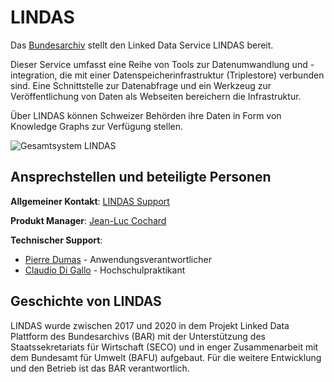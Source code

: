 # LINDAS

Das [Bundesarchiv](https://www.bar.admin.ch/bar/de/home.html) stellt den Linked Data Service LINDAS bereit. 
 
Dieser Service umfasst eine Reihe von Tools zur Datenumwandlung und -integration, die mit einer Datenspeicherinfrastruktur (Triplestore) verbunden sind. Eine Schnittstelle zur Datenabfrage und ein Werkzeug zur Veröffentlichung von Daten als Webseiten bereichern die Infrastruktur.

Über LINDAS können Schweizer Behörden ihre Daten in Form von Knowledge Graphs zur Verfügung stellen.

![Gesamtsystem LINDAS](/static-assets/img/architecture-DE.jpg)
## Ansprechstellen und beteiligte Personen

**Allgemeiner Kontakt**:
[LINDAS Support](mailto:support.lindas@bar.admin.ch)

**Produkt Manager**:
[Jean-Luc Cochard](mailto:Jean-luc.cochard@bar.admin.ch)

**Technischer Support**:
- [Pierre Dumas](mailto:pierre.dumas@bar.admin.ch) - Anwendungsverantwortlicher   
- [Claudio Di Gallo](mailto:claudio.digallo@bar.admin.ch) - Hochschulpraktikant

## Geschichte von LINDAS

LINDAS wurde zwischen 2017 und 2020 in dem Projekt Linked Data Plattform des Bundesarchivs (BAR) mit der Unterstützung des Staatssekretariats für Wirtschaft (SECO) und in enger Zusammenarbeit mit dem Bundesamt für Umwelt (BAFU) aufgebaut. Für die weitere Entwicklung und den Betrieb ist das BAR verantwortlich.
